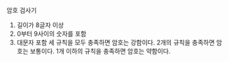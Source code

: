 암호 검사기
1. 길이가 8글자 이상
2. 0부터 9사이의 숫자를 포함
3. 대문자 포함
세 규칙을 모두 충족하면 암호는 강함이다.
2개의 규칙을 충족하면 암호는 보통이다.
1개 이하의 규칙을 충족하면 암호는 약함이다.

